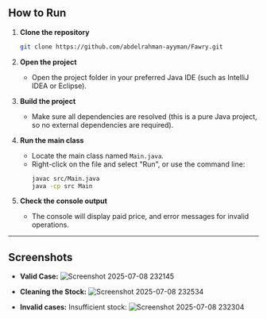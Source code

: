 ## How to Run

1. **Clone the repository**
   ```sh
   git clone https://github.com/abdelrahman-ayyman/Fawry.git
   ```

2. **Open the project**
   - Open the project folder in your preferred Java IDE (such as IntelliJ IDEA or Eclipse).

3. **Build the project**
   - Make sure all dependencies are resolved (this is a pure Java project, so no external dependencies are required).

4. **Run the main class**
   - Locate the main class named `Main.java`.
   - Right-click on the file and select "Run", or use the command line:
     ```sh
     javac src/Main.java
     java -cp src Main
     ```

5. **Check the console output**
   - The console will display paid price, and error messages for invalid operations.

---

## Screenshots
- **Valid Case:**
 ![Screenshot 2025-07-08 232145](https://github.com/user-attachments/assets/35c5a796-c97e-436f-8d3b-b4e8fd775157)

- **Cleaning the Stock:**
![Screenshot 2025-07-08 232534](https://github.com/user-attachments/assets/c52a6de0-afc6-4d69-b5d2-610481c37235)

- **Invalid cases:**
Insufficient stock: ![Screenshot 2025-07-08 232304](https://github.com/user-attachments/assets/2e142224-abe8-4cf7-a793-2d0b6cf626f3)


